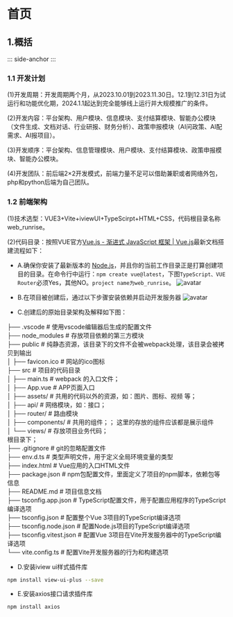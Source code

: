 
# 首页

## 1.概括
::: side-anchor :::
### 1.1 开发计划

(1)开发周期：开发周期两个月，从2023.10.01到2023.11.30日。12.1到12.31日为试运行和功能优化期，2024.1.1起达到完全能够线上运行并大规模推广的条件。

(2)开发内容：平台架构、用户模块、信息模块、支付结算模块、智能办公模块（文件生成、文档对话、行业研报、财务分析）、政策申报模块（AI问政策、AI配需求、AI报项目）。

(3)开发顺序：平台架构、信息管理模块、用户模块、支付结算模块、政策申报模块、智能办公模块。

(4)开发团队：前后端2×2开发模式，前端力量不足可以借助兼职或者网络外包，php和python后端为自己团队。
### 1.2 前端架构

(1)技术选型：VUE3+Vite+iviewUI+TypeScirpt+HTML+CSS，代码根目录名称web_runrise。

(2)代码目录：按照VUE官方[Vue.js - 渐进式 JavaScript 框架 | Vue.js](https://cn.vuejs.org/)最新文档搭建流程如下：

- A.确保你安装了最新版本的 [Node.js](https://nodejs.org/en)，并且你的当前工作目录正是打算创建项目的目录。在命令行中运行：`npm create vue@latest`，下图`TypeScript、VUE Router`必须Yes，其他NO。`project name为web_runrise`。
![avatar](/assets/img/111.png)



- B.在项目被创建后，通过以下步骤安装依赖并启动开发服务器
![avatar](/assets/img/222.png)

- C.创建后的原始目录架构及解释如下图：

├── .vscode                         # 使用vscode编辑器后生成的配置文件 <br>
├── node_modules             # 存放项目依赖的第三方模块<br>
├── public                            # 纯静态资源，该目录下的文件不会被webpack处理，该目录会被拷贝到输出<br>
│   ├── favicon.ico               # 网站的ico图标<br>
├── src                                  # 项目的代码目录<br>
│   ├── main.ts                     # webpack 的入口文件；<br>
│   ├── App.vue                   # APP页面入口<br>
│   ├── assets/                     # 共用的代码以外的资源，如：图片、图标、视频 等；<br>
│   ├── api/                          # 网络模块，如：接口；<br>
│   ├── router/                     # 路由模块<br>
│   ├── components/          # 共用的组件；； 这里的存放的组件应该都是展示组件<br>
│   └── views/                      # 存放项目业务代码；<br>
根目录下；   <br>
       ├── .gitignore               # git的忽略配置文件<br>
       ├── env.d.ts                  # 类型声明文件，用于定义全局环境变量的类型<br>
       ├── index.html              # Vue应用的入口HTML文件<br>
       ├── package.json          # npm包配置文件，里面定义了项目的npm脚本，依赖包等信息<br>
       ├── README.md           # 项目信息文档<br>
       ├── tsconfig.app.json    # TypeScript配置文件，用于配置应用程序的TypeScript编译选项<br>
       ├── tsconfig.json           # 配置整个Vue 3项目的TypeScript编译选项<br>
       ├── tsconfig.node.json  # 配置Node.js项目的TypeScript编译选项<br>
       ├── tsconfig.vitest.json  # 配置Vue 3项目在Vite开发服务器中的TypeScript编译选项<br>
       └── vite.config.ts           # 配置Vite开发服务器的行为和构建选项<br>
       
- D.安装iview ui样式插件库
```bash
npm install view-ui-plus --save
```

- E.安装axios接口请求插件库
```bash
npm install axios
```